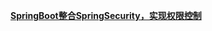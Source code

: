 
<b>[SpringBoot整合SpringSecurity，实现权限控制](https://github.com/JYongDev/Notes/tree/master/notes/Java/SpringBoot/project/test_security)</b>
